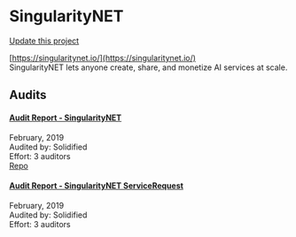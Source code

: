
# SingularityNET

[Update this project](https://github.com/ConsenSys/blockchainSecurityDB/edit/master/projects/singularitynet.json)
  
[https://singularitynet.io/](https://singularitynet.io/)<br>
SingularityNET lets anyone create, share, and monetize AI services at scale.


## Audits



#### [Audit Report - SingularityNET](https://github.com/solidified-platform/audits/blob/master/Audit%20Report%20-%20SingularityNet%20%5B12.02.2019%5D.pdf)

February, 2019<br>
Audited by: Solidified<br>Effort: 3 auditors<br>
[Repo](https://github.com/singnet/platform-contracts/tree/2242c2)<br>
      


#### [Audit Report - SingularityNET ServiceRequest](https://github.com/solidified-platform/audits/blob/master/Audit%20report%20-%20SingularityNET%20ServiceRequest%20%5B28.02.2019%5D.pdf)

February, 2019<br>
Audited by: Solidified<br>Effort: 3 auditors<br>

      

  



